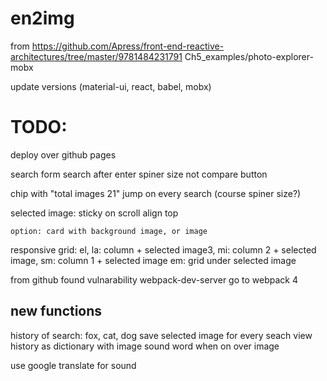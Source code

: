 # en2img

from
https://github.com/Apress/front-end-reactive-architectures/tree/master/9781484231791      Ch5_examples/photo-explorer-mobx

update versions (material-ui, react, babel, mobx)


TODO:
=====
deploy over github pages

search form
	search after enter
	spiner size not compare button

chip with "total images 21" jump on every search (course spiner size?)

selected image: 
	sticky on scroll
	align top

	option: card with background image, or image

responsive
	grid:
		el, la: column + selected image3, 
		mi: column 2 + selected image, 
		sm: column 1 + selected image
		em: grid under selected image

from github found vulnarability webpack-dev-server
go to webpack 4

new functions
-------------
history of search: fox, cat, dog
save selected image for every seach
view history as dictionary with image
sound word when on over image


use
google translate for sound